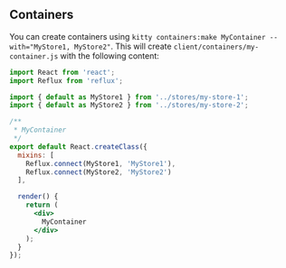 ## Containers

You can create containers using `kitty containers:make MyContainer --with="MyStore1, MyStore2"`. This will create `client/containers/my-container.js` with the following content:

```jsx
import React from 'react';
import Reflux from 'reflux';

import { default as MyStore1 } from '../stores/my-store-1';
import { default as MyStore2 } from '../stores/my-store-2';

/**
 * MyContainer
 */
export default React.createClass({
  mixins: [
    Reflux.connect(MyStore1, 'MyStore1'),
    Reflux.connect(MyStore2, 'MyStore2')
  ],

  render() {
    return (
      <div>
        MyContainer
      </div>
    );
  }
});

```
